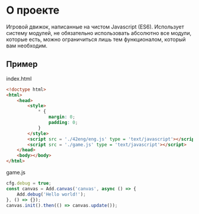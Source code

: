 # О проекте
Игровой движок, написанные на чистом Javascript (ES6). Использует систему модулей, не обязательно использовать абсолютно все модули, которые есть, можно ограничиться лишь тем функционалом, который вам необходим.

## Пример
index.html
```html
<!doctype html>
<html>
	<head>
		<style>
			* {
				margin: 0;
				padding: 0;
			}
		</style>
		<script src = './42eng/eng.js' type = 'text/javascript'></script>
		<script src = './game.js' type = 'text/javascript'></script>
	</head>
	<body></body>
</html>
```

game.js
```js
cfg.debug = true;
const canvas = Add.canvas('canvas', async () => {
	Add.debug('Hello world!');
}, () => {});
canvas.init().then(() => canvas.update());
```